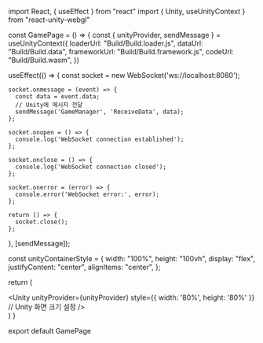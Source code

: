 import React, { useEffect } from "react"
import { Unity, useUnityContext } from "react-unity-webgl"

const GamePage = () => {
  const { unityProvider, sendMessage } = useUnityContext({
    loaderUrl: "Build/Build.loader.js",
    dataUrl: "Build/Build.data",
    frameworkUrl: "Build/Build.framework.js",
    codeUrl: "Build/Build.wasm",
  })

  useEffect(() => {
    const socket = new WebSocket('ws://localhost:8080');

    socket.onmessage = (event) => {
      const data = event.data;
      // Unity에 메시지 전달
      sendMessage('GameManager', 'ReceiveData', data);
    };

    socket.onopen = () => {
      console.log('WebSocket connection established');
    };

    socket.onclose = () => {
      console.log('WebSocket connection closed');
    };

    socket.onerror = (error) => {
      console.error('WebSocket error:', error);
    };

    return () => {
      socket.close();
    };
  }, [sendMessage]);


  const unityContainerStyle = {
    width: "100%",
    height: "100vh",
    display: "flex",
    justifyContent: "center",
    alignItems: "center",
  };

  return (
    <div style={unityContainerStyle}>
      <Unity 
        unityProvider={unityProvider} 
        style={{ width: '80%', height: '80%' }} // Unity 화면 크기 설정
      />
    </div>
  )
}

export default GamePage